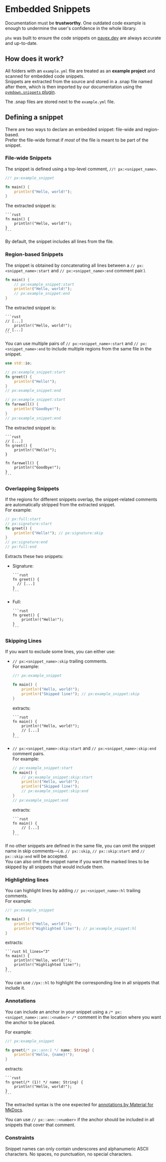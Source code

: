 # Embedded Snippets

Documentation must be **trustworthy**. One outdated code example is enough to undermine the user's confidence in the whole library.

`phx` was built to ensure the code snippets on [pavex.dev](https://pavex.dev) are always accurate and up-to-date.

## How does it work?

All folders with an `example.yml` file are treated as an **example project** and scanned for embedded code snippets.\
Snippets are extracted from the source and stored in a .snap file named after them, which is then imported by our documentation
using the [`pymdown.snippets` plugin](https://facelessuser.github.io/pymdown-extensions/extensions/snippets/).

The .snap files are stored next to the `example.yml` file.

## Defining a snippet

There are two ways to declare an embedded snippet: file-wide and region-based.\
Prefer the file-wide format if _most_ of the file is meant to be part of the snippet.

### File-wide Snippets

The snippet is defined using a top-level comment, `//! px:<snippet_name>`.

```rust
//! px:example_snippet

fn main() {
    println!("Hello, world!");
}
```

The extracted snippet is:

````text
```rust
fn main() {
    println!("Hello, world!");
}
```
````

By default, the snippet includes all lines from the file.

### Region-based Snippets

The snippet is obtained by concatenating all lines between a `// px:<snippet_name>:start` and `// px:<snippet_name>:end` comment pair.\

```rust
fn main() {
    // px:example_snippet:start
    println!("Hello, world!");
    // px:example_snippet:end
}
```

The extracted snippet is:

````text
```rust
// [...]
    println!("Hello, world!");
// [...]
```
````

You can use multiple pairs of `// px:<snippet_name>:start` and `// px:<snippet_name>:end` to include multiple regions from
the same file in the snippet.

```rust
use std::io;

// px:example_snippet:start
fn greet() {
    println!("Hello!");
}
// px:example_snippet:end

// px:example_snippet:start
fn farewell() {
    println!("Goodbye!");
}
// px:example_snippet:end
```

The extracted snippet is:

````text
```rust
// [...]
fn greet() {
    println!("Hello!");
}

fn farewell() {
    println!("Goodbye!");
}
```
````

### Overlapping Snippets

If the regions for different snippets overlap, the snippet-related comments are automatically stripped from the extracted snippet.\
For example:

```rust
// px:full:start
// px:signature:start
fn greet() {
    println!("Hello!"); // px:signature:skip
}
// px:signature:end
// px:full:end
```

Extracts these two snippets:

- Signature:
  ````text
  ```rust
  fn greet() {
    // [...]
  }
  ```
  ````
- Full: 
  ````text
  ```rust
  fn greet() {
      println!("Hello!");
  }
  ```
  ````

### Skipping Lines

If you want to exclude some lines, you can either use:

- `// px:<snippet_name>:skip` trailing comments.\
  For example:
  ```rust
  //! px:example_snippet
  
  fn main() {
      println!("Hello, world!");
      println!("Skipped line!"); // px:example_snippet:skip
  }
  ```
  extracts:
  ````text
  ```rust
  fn main() {
      println!("Hello, world!");
      // [...]
  }
  ```
  ````

- `// px:<snippet_name>:skip:start` and `// px:<snippet_name>:skip:end` comment pairs.\
  For example:
  ```rust
  // px:example_snippet:start
  fn main() {
      // px:example_snippet:skip:start
      println!("Hello, world!");
      println!("Skipped line!"); 
      // px:example_snippet:skip:end
  }
  // px:example_snippet:end
  ```
  extracts:
  ````text
  ```rust
  fn main() {
      // [...]
  }
  ```
  ````

If no other snippets are defined in the same file, you can omit the snippet name in skip comments—i.e. `// px::skip`, 
`// px::skip:start` and `// px::skip:end` will be accepted.  
You can also omit the snippet name if you want the marked lines to be skipped by all snippets that would include them.

### Highlighting lines

You can highlight lines by adding `// px:<snippet_name>:hl` trailing comments.\
For example:

```rust
//! px:example_snippet

fn main() {
    println!("Hello, world!");
    println!("Highlighted line!"); // px:example_snippet:hl
}
```
extracts:
````text
```rust hl_lines="3"
fn main() {
    println!("Hello, world!");
    println!("Highlighted line!");
}
```
````

You can use `//px::hl` to highlight the corresponding line in all snippets that include it.

### Annotations

You can include an anchor in your snippet using a `/* px:<snippet_name>::ann::<number> /*` comment in the location where you want the anchor to be placed.

For example:

```rust
//! px:example_snippet

fn greet(/* px::ann:1 */ name: String) {
    println!("Hello, {name}!");
}
```
extracts:
````text
```rust
fn greet(/* (1)! */ name: String) {
    println!("Hello, world!");
}
```
````

The extracted syntax is the one expected for [annotations by Material for MkDocs](https://squidfunk.github.io/mkdocs-material/reference/annotations/).

You can use `// px::ann::<number>` if the anchor should be included in all snippets that cover that comment.

### Constraints

Snippet names can only contain underscores and alphanumeric ASCII characters. No spaces, no punctuation, no special characters.
